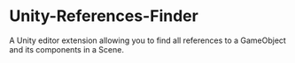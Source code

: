 # Unity-References-Finder
A Unity editor extension allowing you to find all references to a GameObject and its components in a Scene.
